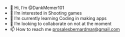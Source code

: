 - 👋 Hi, I’m @DankMemer101
- 👀 I’m interested in Shooting games
- 🌱 I’m currently learning Coding in making apps
- 💞️ I’m looking to collaborate on not at the moment
- 📫 How to reach me prosalesbernardmar@gmail.com

<!---
DankMemer101/DankMemer101 is a ✨ special ✨ repository because its `README.md` (this file) appears on your GitHub profile.
You can click the Preview link to take a look at your changes.
--->
